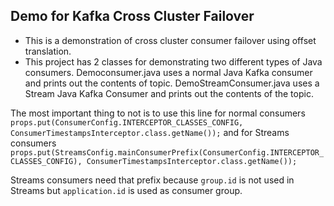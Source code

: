 ## Demo for Kafka Cross Cluster Failover

* This is a demonstration of cross cluster consumer failover using offset translation.
* This project has 2 classes for demonstrating two different types of Java consumers. 
  Democonsumer.java uses a normal Java Kafka consumer and prints out the contents of topic.
  DemoStreamConsumer.java uses a Stream Java Kafka Consumer and prints out the contents of the topic.

The most important thing to not is to use this line for normal consumers `props.put(ConsumerConfig.INTERCEPTOR_CLASSES_CONFIG, ConsumerTimestampsInterceptor.class.getName());` 
and for Streams consumers `props.put(StreamsConfig.mainConsumerPrefix(ConsumerConfig.INTERCEPTOR_CLASSES_CONFIG), ConsumerTimestampsInterceptor.class.getName());`

Streams consumers need that prefix because `group.id` is not used in Streams but `application.id` is used as consumer group.
